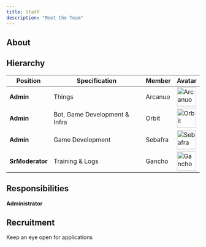 ```yaml
---
title: Staff
description: "Meet the Team"
---
```


## About



## Hierarchy
| Position | Specification | Member | Avatar |
| ----------- | ----- | ------ | ----- |
| **Admin**   | Things | Arcanuo | <img src="https://valorserver.com/images/arc.png" alt="Arcanuo" style="width:50px; height:50px; object-fit: cover;" /> |
| **Admin**   | Bot, Game Development & Infra | Orbit | <img src="https://valorserver.com/images/orbit.png" alt="Orbit" style="width:50px; height:50px; object-fit: cover;" /> |
| **Admin**   | Game Development | Sebafra | <img src="https://valorserver.com/images/seb.png" alt="Sebafra" style="width:50px; height:50px; object-fit: cover;" /> |
| **SrModerator** | Training & Logs | Gancho | <img src="https://valorserver.com/images/gancho.gif" alt="Gancho" style="width:50px; height:50px; object-fit: cover;" /> |

## Responsibilities

**Administrator**

## Recruitment

Keep an eye open for applications